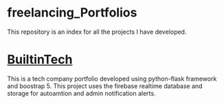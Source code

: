 # freelancing_Portfolios
This repository is an index for all the projects I have developed. 

# [BuiltinTech](https://builtintech.in)
This is a tech company portfolio developed using python-flask framework and boostrap 5. This project uses the firebase realtime database and storage 
for autoamtion and admin notification alerts.
